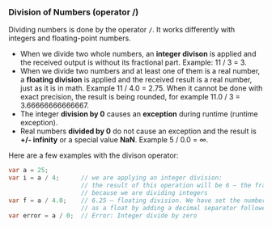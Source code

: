 ### Division of Numbers (operator /)

Dividing numbers is done by the operator **`/`**. It works differently with integers and floating-point numbers.
* When we divide two whole numbers, an **integer divison** is applied and the received output is without its fractional part. Example: 11 / 3 = 3.
* When we divide two numbers and at least one of them is a real number, a **floating division** is applied and the received result is a real number, just as it is in math. Example 11 / 4.0 = 2.75.  When it cannot be done with exact precision, the result is being rounded, for example 11.0 / 3 = 3.66666666666667.
* The integer **division by 0** causes  an **exception** during runtime (runtime exception).
* Real numbers **divided by 0** do not cause an exception and the result is  **+/- infinity** or a special value  **NaN**. Example 5 / 0.0 = &#8734;.

Here are a few examples with the divison operator:

```csharp
var a = 25;
var i = a / 4;      // we are applying an integer division:
                    // the result of this operation will be 6 – the fractional part will be cut, 
                    // because we are dividing integers
var f = a / 4.0;    // 6.25 – floating division. We have set the number 4 to be interpreted 
                    // as a float by adding a decimal separator followed by zero 
var error = a / 0;  // Error: Integer divide by zero
```